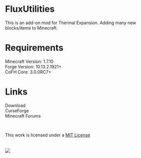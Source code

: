 # FluxUtilities
This is an add-on mod for Thermal Expansion. Adding many new blocks/items to Minecraft.  

Requirements
=====
Minecraft Version: 1.7.10  
Forge Version: 10.13.2.1921+  
CoFH Core: 3.0.0RC7+

Links
=====
Download  
CurseForge  
Minecraft Forums  

<br>


This work is licensed under a <a rel="license" href="http://opensource.org/licenses/MIT" target="_blank">MIT License</a>  
<br>
<br>
<a rel="license" href="http://opensource.org/licenses/MIT" target="_blank"> <img src="http://epe.si/sites/default/files/pictures/osi.png"/></a>  
<br>  


